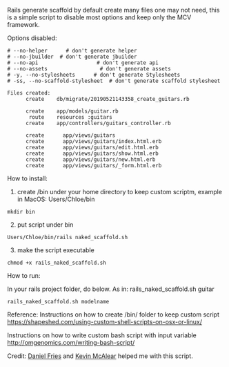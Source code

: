 Rails generate scaffold by default create many files one may not need, this is a simple script to disable most options and keep only the MCV framework. 

Options disabled: 
```
# --no-helper      # don't generate helper
# --no-jbuilder  # don't generate jbuilder
# --no-api                   # don't generate api
# --no-assets                 # don't generate assets
# -y, --no-stylesheets      # don't generate Stylesheets
# -ss, --no-scaffold-stylesheet  # don't generate scaffold stylesheet

Files created: 
      create    db/migrate/20190521143358_create_guitars.rb
      
      create    app/models/guitar.rb
       route    resources :guitars
      create    app/controllers/guitars_controller.rb

      create      app/views/guitars
      create      app/views/guitars/index.html.erb
      create      app/views/guitars/edit.html.erb
      create      app/views/guitars/show.html.erb
      create      app/views/guitars/new.html.erb
      create      app/views/guitars/_form.html.erb
```

How to install: 

1. create /bin under your home directory to keep custom scriptm, example in MacOS: Users/Chloe/bin

`mkdir bin` 

2. put script under bin

`Users/Chloe/bin/rails naked_scaffold.sh`

3. make the script executable

`chmod +x rails_naked_scaffold.sh`

How to run: 

In your rails project folder, do below. As in: rails_naked_scaffold.sh guitar

`rails_naked_scaffold.sh modelname`


Reference: 
Instructions on how to create /bin/ folder to keep custom script
https://shapeshed.com/using-custom-shell-scripts-on-osx-or-linux/

Instructions on how to write custom bash script with input variable
http://omgenomics.com/writing-bash-script/

Credit:
[Daniel Fries](https://github.com/dwfig) and [Kevin McAlear](https://github.com/kevinmcalear) helped me with this script.  
